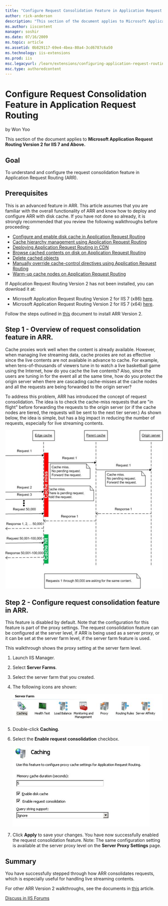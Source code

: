 ```yaml
---
title: "Configure Request Consolidation Feature in Application Request Routing | Microsoft Docs"
author: rick-anderson
description: "This section of the document applies to Microsoft Application Request Routing Version 2 for IIS 7 and Above. Goal To understand and configure the request con..."
ms.author: iiscontent
manager: soshir
ms.date: 07/16/2009
ms.topic: article
ms.assetid: 0b829117-69e4-4bea-80a4-3cd6787c6a50
ms.technology: iis-extensions
ms.prod: iis
msc.legacyurl: /learn/extensions/configuring-application-request-routing-arr/configure-request-consolidation-feature-in-application-request-routing
msc.type: authoredcontent
---
```

Configure Request Consolidation Feature in Application Request Routing
====================
by Won Yoo

This section of the document applies to **Microsoft Application Request Routing Version 2 for IIS 7 and Above.**

## Goal

To understand and configure the request consolidation feature in Application Request Routing (ARR).

## Prerequisites

This is an advanced feature in ARR. This article assumes that you are familiar with the overall functionality of ARR and know how to deploy and configure ARR with disk cache. If you have not done so already, it is strongly recommended that you review the following walkthroughs before proceeding:

- [Configure and enable disk cache in Application Request Routing](configure-and-enable-disk-cache-in-application-request-routing.md)
- [Cache hierarchy management using Application Request Routing](cache-hierarchy-management-using-application-request-routing.md)
- [Deploying Application Request Routing in CDN](../installing-application-request-routing-arr/deploying-application-request-routing-in-cdn.md)
- [Browse cached contents on disk on Application Request Routing](browse-cached-contents-on-disk-on-application-request-routing.md)
- [Delete cached objects](delete-cached-objects.md)
- [Manually override cache-control directives using Application Request Routing](manually-override-cache-control-directives-using-application-request-routing.md)
- [Warm-up cache nodes on Application Request Routing](warm-up-cache-nodes-on-application-request-routing.md)

If Application Request Routing Version 2 has not been installed, you can download it at:

- Microsoft Application Request Routing Version 2 for IIS 7 (x86) [here](https://download.microsoft.com/download/4/D/F/4DFDA851-515F-474E-BA7A-5802B3C95101/ARRv2_setup_x86.EXE).
- Microsoft Application Request Routing Version 2 for IIS 7 (x64) [here](https://download.microsoft.com/download/3/4/1/3415F3F9-5698-44FE-A072-D4AF09728390/ARRv2_setup_x64.EXE).

Follow the steps outlined in [this](../installing-application-request-routing-arr/install-application-request-routing-version-2.md) document to install ARR Version 2.

## Step 1 - Overview of request consolidation feature in ARR.

Cache proxies work well when the content is already available. However, when managing live streaming data, cache proxies are not as effective since the live contents are not available in advance to cache. For example, when tens-of-thousands of viewers tune in to watch a live basketball game using the Internet, how do you cache the live contents? Also, since the users are tuning in for the event all at the same time, how do you protect the origin server when there are cascading cache-misses at the cache nodes and all the requests are being forwarded to the origin server?

To address this problem, ARR has introduced the concept of request consolidation. The idea is to check the cache-miss requests that are "in flight" before forwarding the requests to the origin server (or if the cache nodes are tiered, the requests will be sent to the next tier server.) As shown below, the idea is simple, but has a big impact in reducing the number of requests, especially for live streaming contents.

![](configure-request-consolidation-feature-in-application-request-routing/_static/image1.jpg)

## Step 2 - Configure request consolidation feature in ARR.

This feature is disabled by default. Note that the configuration for this feature is part of the proxy settings. The request consolidation feature can be configured at the server level, if ARR is being used as a server proxy, or it can be set at the server farm level, if the server farm feature is used.

This walkthrough shows the proxy setting at the server farm level.

1. Launch IIS Manager.
2. Select **Server Farms**.
3. Select the server farm that you created.
4. The following icons are shown:

    [![](configure-request-consolidation-feature-in-application-request-routing/_static/image3.jpg)](configure-request-consolidation-feature-in-application-request-routing/_static/image2.jpg)
5. Double-click **Caching**.
6. Select the **Enable request consolidation** checkbox.

    [![](configure-request-consolidation-feature-in-application-request-routing/_static/image5.jpg)](configure-request-consolidation-feature-in-application-request-routing/_static/image4.jpg)
7. Click **Apply** to save your changes. You have now successfully enabled the request consolidation feature. Note: The same configuration setting is available at the server proxy level on the **Server Proxy Settings** page.

## Summary

You have successfully stepped through how ARR consolidates requests, which is especially useful for handling live streaming contents.

For other ARR Version 2 walkthroughs, see the documents in [this](../planning-for-arr/application-request-routing-version-2-overview.md) article.
  
  
[Discuss in IIS Forums](https://forums.iis.net/1154.aspx)